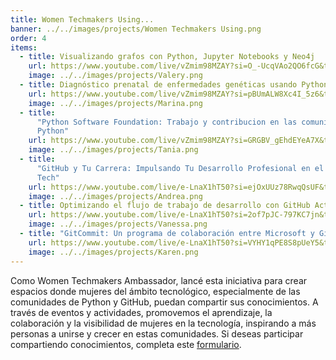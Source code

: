 ```yaml
---
title: Women Techmakers Using...
banner: ../../images/projects/Women Techmakers Using.png
order: 4
items:
  - title: Visualizando grafos con Python, Jupyter Notebooks y Neo4j
    url: https://www.youtube.com/live/vZmim98MZAY?si=O_-UcqVAo2QO6fcG&t=7
    image: ../../images/projects/Valery.png
  - title: Diagnóstico prenatal de enfermedades genéticas usando Python
    url: https://www.youtube.com/live/vZmim98MZAY?si=pBUmALW8Xc4I_5z6&t=2451
    image: ../../images/projects/Marina.png
  - title:
      "Python Software Foundation: Trabajo y contribucion en las comunidades
      Python"
    url: https://www.youtube.com/live/vZmim98MZAY?si=GRGBV_gEhdEYeA7X&t=4479
    image: ../../images/projects/Tania.png
  - title:
      "GitHub y Tu Carrera: Impulsando Tu Desarrollo Profesional en el Mundo
      Tech"
    url: https://www.youtube.com/live/e-LnaX1hT50?si=ejOxUUz78RwqQsUF&t=333
    image: ../../images/projects/Andrea.png
  - title: Optimizando el flujo de trabajo de desarrollo con GitHub Actions
    url: https://www.youtube.com/live/e-LnaX1hT50?si=2of7pJC-797KC7jn&t=2661
    image: ../../images/projects/Vanessa.png
  - title: "GitCommit: Un programa de colaboración entre Microsoft y GitHub"
    url: https://www.youtube.com/live/e-LnaX1hT50?si=VYHY1qPE8S8pUeY5&t=4411
    image: ../../images/projects/Karen.png
---
```


Como Women Techmakers Ambassador, lancé esta iniciativa para crear espacios
donde mujeres del ámbito tecnológico, especialmente de las comunidades de Python
y GitHub, puedan compartir sus conocimientos. A través de eventos y actividades,
promovemos el aprendizaje, la colaboración y la visibilidad de mujeres en la
tecnología, inspirando a más personas a unirse y crecer en estas comunidades. Si
deseas participar compartiendo conocimientos, completa este
[formulario](https://docs.google.com/forms/d/e/1FAIpQLSd-KzNKWxBwddMGQgn5JwXtvOlDgD9ztJd8jr3SJ24O2hC68g/viewform?usp=sharing).

